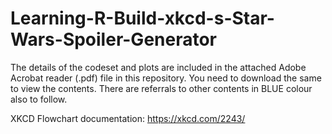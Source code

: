 # Learning-R-Build-xkcd-s-Star-Wars-Spoiler-Generator

The details of the codeset and plots are included in the attached Adobe Acrobat reader (.pdf) file in this repository. 
You need to download the same to view the contents. There are referrals to other contents in BLUE colour also to follow.

XKCD Flowchart documentation: https://xkcd.com/2243/
